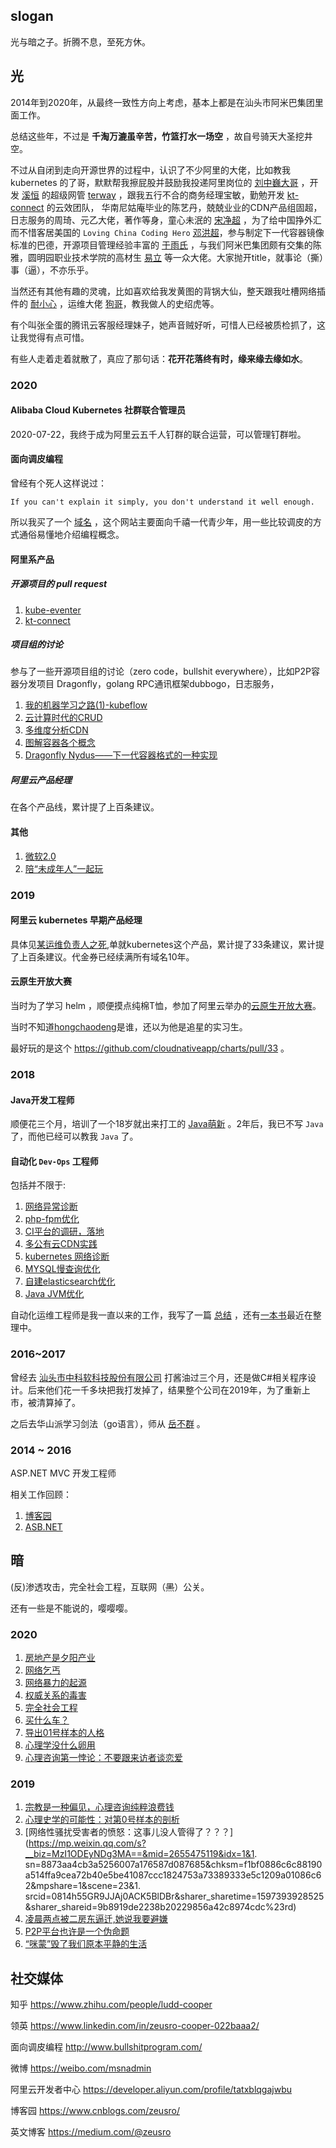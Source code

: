 
## slogan

光与暗之子。折腾不息，至死方休。

## 光

2014年到2020年，从最终一致性方向上考虑，基本上都是在汕头市阿米巴集团里面工作。

总结这些年，不过是 **千淘万漉虽辛苦，竹篮打水一场空** ，故自号骑天大圣挖井空。

不过从自闭到走向开源世界的过程中，认识了不少阿里的大佬，比如教我 kubernetes 的了哥，默默帮我擦屁股并鼓励我投递阿里岗位的 [刘中巍大哥](https://github.com/ringtail) ，开发 [溪恒](https://github.com/AliyunContainerService/terway) 的超级网管 [terway](https://github.com/BSWANG) ，跟我五行不合的商务经理宝敏，勤勉开发 [kt-connect](https://github.com/alibaba/kt-connect) 的云效团队， 华南尼姑庵毕业的陈艺丹，兢兢业业的CDN产品组固超，日志服务的周琦、元乙大佬，著作等身，童心未泯的 [宋净超](https://github.com/rootsongjc) ，为了给中国挣外汇而不惜客居美国的 `Loving China Coding Hero` [邓洪超](https://github.com/hongchaodeng)，参与制定下一代容器镜像标准的巴德，开源项目管理经验丰富的 [于雨氏](http://alexstocks.github.io/) ，与我们阿米巴集团颇有交集的陈雅，圆明园职业技术学院的高材生 [易立](https://www.linkedin.com/in/li-yi-7427b5/?originalSubdomain=cn) 等一众大佬。大家抛开title，就事论（撕）事（逼），不亦乐乎。

当然还有其他有趣的灵魂，比如喜欢给我发黄图的背锅大仙，整天跟我吐槽网络插件的 [耐小心](https://github.com/qiqizjl) ，运维大佬 [狗哥](https://github.com/sunny0826)，教我做人的史绍虎等。

有个叫张全蛋的腾讯云客服经理妹子，她声音贼好听，可惜人已经被质检抓了，这让我觉得有点可惜。

有些人走着走着就散了，真应了那句话：**花开花落终有时，缘来缘去缘如水**。

### 2020

#### Alibaba Cloud Kubernetes 社群联合管理员

2020-07-22，我终于成为阿里云五千人钉群的联合运营，可以管理钉群啦。

#### 面向调皮编程

曾经有个死人这样说过：

    If you can't explain it simply, you don't understand it well enough.

所以我买了一个 [域名](http://www.bullshitprogram.com/) ，这个网站主要面向千禧一代青少年，用一些比较调皮的方式通俗易懂地介绍编程概念。

#### 阿里系产品

##### 开源项目的 pull request

1. [kube-eventer](https://github.com/AliyunContainerService/kube-eventer/pulls?q=is%3Apr+author%3Azeusro+is%3Aclosed)
1. [kt-connect](https://github.com/alibaba/kt-connect/pulls?q=is%3Apr+author%3Azeusro+is%3Aclosed)

##### 项目组的讨论

参与了一些开源项目组的讨论（zero code，bullshit everywhere），比如P2P容器分发项目 Dragonfly，golang RPC通讯框架dubbogo，日志服务，

1. [我的机器学习之路(1)-kubeflow](https://zhuanlan.zhihu.com/p/78595556)
1. [云计算时代的CRUD](https://zhuanlan.zhihu.com/p/143005015)
1. [多维度分析CDN](https://zhuanlan.zhihu.com/p/142787755)
1. [图解容器各个概念](https://developer.aliyun.com/article/770150)
1. [Dragonfly Nydus——下一代容器格式的一种实现](https://developer.aliyun.com/article/769558)

##### 阿里云产品经理

在各个产品线，累计提了上百条建议。

#### 其他

1. [微软2.0](http://www.zeusro.com/2020/08/07/fuck-microsoft/)
1. [陪“未成年人”一起玩](https://zhuanlan.zhihu.com/p/163800056)

### 2019

#### 阿里云 kubernetes 早期产品经理

具体见[某运维负责人之死](https://developer.aliyun.com/article/765447),单就kubernetes这个产品，累计提了33条建议，累计提了上百条建议。代金券已经续满所有域名10年。

#### 云原生开放大赛

当时为了学习 helm ，顺便摸点纯棉T恤，参加了阿里云举办的[云原生开放大赛](https://github.com/cloudnativeapp/charts/pulls?q=is%3Apr+author%3Azeusro+is%3Aclosed)。

当时不知道[hongchaodeng](https://github.com/hongchaodeng)是谁，还以为他是追星的实习生。

最好玩的是这个 https://github.com/cloudnativeapp/charts/pull/33 。

### 2018

#### Java开发工程师

顺便花三个月，培训了一个18岁就出来打工的 [Java萌新](https://github.com/liaozihong) 。2年后，我已不写 `Java` 了，而他已经可以教我 `Java` 了。

#### 自动化 `Dev-Ops` 工程师

包括并不限于:

1. [网络异常诊断](https://www.zeusro.com/2020/03/05/baidu-sb/)
1. [php-fpm优化](https://www.zeusro.com/2019/11/25/improve-php-fpm/)
1. [CI平台的调研，落地](http://www.zeusro.com/archive/?tag=CI)
1. [多公有云CDN实践](https://www.zeusro.com/2019/09/20/cdn-pickup/)
1. [kubernetes 网络诊断](https://www.zeusro.com/2019/05/11/kubernetes-timeout/)
1. [MYSQL慢查询优化](https://www.zeusro.com/2019/03/14/mysql-solve-slow-query/)
1. [自建elasticsearch优化](https://www.zeusro.com/2018/12/26/improve-elasticsearch/)
1. [Java JVM优化](https://www.zeusro.com/2018/06/21/jvm/)

自动化运维工程师是我一直以来的工作，我写了一篇 [总结](http://www.zeusro.com/2020/04/09/my-road-of-devops/) ，还有[一本书](https://github.com/zeusro/Cloud-Native-Engineer-Book)最近在整理中。

### 2016~2017

曾经去
[汕头市中科软科技股份有限公司](https://mp.weixin.qq.com/s?__biz=MzI1ODEyNDg3MA==&mid=2655475524&idx=1&sn=09b92935059916521ec89532697d2d17&chksm=f1bf0a6dc6c8837bd4d998d5a1140601aabfaa026ca5db98db92ccdde55555ac8f75fe4bccec&mpshare=1&scene=23&srcid=0814ytFF5GIc4GB7OpPHhplK&sharer_sharetime=1597407153060&sharer_shareid=9b8919de2238b20229856a42c8974cdc#rd)
打酱油过三个月，还是做C#相关程序设计。后来他们花一千多块把我打发掉了，结果整个公司在2019年，为了重新上市，被清算掉了。

之后去华山派学习剑法（go语言），师从 [岳不群](http://mp.weixin.qq.com/s?__biz=MzI1ODEyNDg3MA==&mid=2655475621&idx=1&sn=44762063e90046f87c2baea882d72051&chksm=f1bf0a8cc6c8839a8fcd0dbfd7b1780ff377832121e8e6ae67fda7926a0aeded2b54159af1ec&mpshare=1&scene=23&srcid=0814f2V9cinoqoTgGkldIVpJ&sharer_sharetime=1597407527082&sharer_shareid=9b8919de2238b20229856a42c8974cdc#rd) 。

### 2014 ~ 2016

ASP.NET MVC 开发工程师

相关工作回顾：

1. [博客园](https://www.cnblogs.com/zeusro/)
1. [ASB.NET](https://www.cnblogs.com/zeusro/category/678946.html)

## 暗

(反)渗透攻击，完全社会工程，互联网（~~黑~~）公关。

还有一些是不能说的，嘤嘤嘤。

### 2020

1. [房地产是夕阳产业](https://zhuanlan.zhihu.com/p/163316025)
1. [网络乞丐](https://zhuanlan.zhihu.com/p/148830089)
1. [网络暴力的起源](https://zhuanlan.zhihu.com/p/146832634)
1. [权威关系的毒害](https://zhuanlan.zhihu.com/p/143016953)
1. [完全社会工程](https://zhuanlan.zhihu.com/p/137793770)
1. [买什么车？](https://zhuanlan.zhihu.com/p/129063622)
1. [导出01号样本的人格](https://zhuanlan.zhihu.com/p/126720445)
1. [心理学没什么卵用](https://zhuanlan.zhihu.com/p/123869218)
1. [心理咨询第一悖论：不要跟来访者谈恋爱](https://zhuanlan.zhihu.com/p/125131016)

### 2019

1. [宗教是一种偏见，心理咨询纯粹浪费钱](https://zhuanlan.zhihu.com/p/122786249)
1. [心理史学的可能性：对第0号样本的剖析](https://zhuanlan.zhihu.com/p/121600727)
1. [网络性骚扰受害者的愤怒：这事儿没人管得了？？？](https://mp.weixin.qq.com/s?__biz=MzI1ODEyNDg3MA==&mid=2655475119&idx=1&1. sn=8873aa4cb3a5256007a176587d087685&chksm=f1bf0886c6c88190a514ffa9cea72b40e5be41087ccc1824753a73389333e5c1209a01086c62&mpshare=1&scene=23&1. srcid=0814h55GR9JJAj0ACK5BlDBr&sharer_sharetime=1597393928525&sharer_shareid=9b8919de2238b20229856a42c8974cdc%23rd)
1. [凌晨两点被二房东逼迁,她说我要避嫌](https://zhuanlan.zhihu.com/p/73376042)
1. [P2P平台也许是一个伪命题](https://zhuanlan.zhihu.com/p/61550633)
1. [“咪蒙”毁了我们原本平静的生活](https://zhuanlan.zhihu.com/p/54323888)

## 社交媒体

知乎
https://www.zhihu.com/people/ludd-cooper

领英
https://www.linkedin.com/in/zeusro-cooper-022baaa2/

面向调皮编程
http://www.bullshitprogram.com/

微博
https://weibo.com/msnadmin

阿里云开发者中心
https://developer.aliyun.com/profile/tatxblqgajwbu

博客园
https://www.cnblogs.com/zeusro/

英文博客
https://medium.com/@zeusro